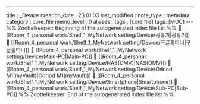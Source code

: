 ---
title : _Device
creation_date : 23.01.03
last_modified :
note_type : metadata
category : core_file
memo_level : 0
aliases : 
tags : [core file]
tags: [MOC]
---%% Zoottelkeeper: Beginning of the autogenerated index file list  %%
📄 [[Room_4_personal work/Shelf_1_MyNetwork setting/Device/공유기|공유기]]
📄 [[Room_4_personal work/Shelf_1_MyNetwork setting/Device/구글홈미니|구글홈미니]]
📄 [[Room_4_personal work/Shelf_1_MyNetwork setting/Device/Main-PC|Main-PC]]
📄 [[Room_4_personal work/Shelf_1_MyNetwork setting/Device/NAS(OMV)|NAS(OMV)]]
📄 [[Room_4_personal work/Shelf_1_MyNetwork setting/Device/Odriod M1(myVault)|Odriod M1(myVault)]]
📄 [[Room_4_personal work/Shelf_1_MyNetwork setting/Device/Smartphone|Smartphone]]
📄 [[Room_4_personal work/Shelf_1_MyNetwork setting/Device/Sub-PC|Sub-PC]]
%% Zoottelkeeper: End of the autogenerated index file list  %%
